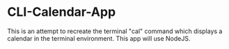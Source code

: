 # CLI-Calendar-App
This is an attempt to recreate the terminal "cal" command which displays a calendar in the terminal environment. This app will use NodeJS.
